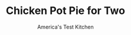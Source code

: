 ---
layout: ../../layouts/MarkdownPostLayout.astro
title: Chicken Pot Pie for Two
author: America's Test Kitchen
pubDate: 2023-03-15
description: "This homey dish is a bit of a project—a drawback when you’re cooking for just two. We wanted a faster, simpler version that still had plenty of flavor."
image_url: https://res.cloudinary.com/hksqkdlah/image/upload/ar_1:1,c_fill,dpr_2.0,f_auto,fl_lossy.progressive.strip_profile,g_faces:auto,q_auto:low,w_344/9752_sfs-classic-chic-pot-pie-005
tags: ["Main Courses","Chicken","For Two","Savory Pies & Tarts","Cookbook Collection"]
calories: 2051
protein: 37
carbohydrates: 85
fats: 
fiber: 6
ingredients: ["1 , Pillsbury Just Unroll! Pie Crust","2 tablespoons, unsalted butter","2 , carrots, peeled and sliced 1/4 inch thick","1 small, onion, chopped fine","1 small, celery rib, sliced 1/4 inch thick",", Salt and pepper","2 , garlic cloves, minced","1 teaspoon, minced fresh thyme","3 tablespoons, all-purpose flour","1 3/4 cups, low-sodium chicken broth","1/3 cup, heavy cream","1/2 teaspoon, soy sauce","1 (8-ounce), boneless, skinless chicken breast, trimmed","1/4 cup, frozen peas","2 teaspoons, minced fresh parsley","1/4 teaspoon, lemon juice"]
serves: 2
time: "1½ hours"
instructions: ["Adjust oven rack to middle position and heat oven to 450 degrees. Line rimmed baking sheet with parchment paper. Unroll dough on baking sheet. Use 12-ounce ovensafe ramekin as guide to cut out 2 rounds of dough about ½ inch larger than mouth of ramekin. Fold under and crimp outer ½ inch of dough, then cut 3 vents in center of each crust. Bake until crusts just begin to brown and no longer look raw, about 7 minutes; set aside.","Meanwhile, melt butter in medium saucepan over medium heat. Add carrots, onion, celery, and ½ teaspoon salt and cook until vegetables are softened and browned, 8 to 10 minutes. Stir in garlic and thyme, and cook until fragrant, about 30 seconds. Stir in flour and cook for 1 minute.","Slowly whisk in broth, cream, and soy sauce, scraping up any browned bits. Nestle chicken into sauce and bring to simmer. Cover, reduce heat to medium-low, and cook until chicken registers 160 degrees, 10 to 15 minutes. Transfer chicken to plate; let cool slightly. Using 2 forks, shred chicken into bite-size pieces.","Meanwhile, return pan with sauce to medium heat and simmer until thickened and sauce measures 2 cups, about 5 minutes. Off heat, return shredded chicken and accumulated juice to pan. Stir in peas, parsley, and lemon juice and season with salt and pepper to taste.","Divide filling between ramekins and place parbaked crusts on top of filling. Place pot pies on baking sheet and bake until crusts are deep golden brown and filling is bubbling, 10 to 15 minutes. Let pot pies cool for 10 minutes before serving."]
nutrition: ["1052 mg Potassium","456 mg Phosphorus","112 mg Calcium","3 mg Iron","71 mg Magnesium","1487 mg Sodium","1 mg Zinc","60 g Fat","16 mg Niacin (B3)","20 g Monounsaturated","5 g Polyunsaturated","13 mg Vitamin C","167 mg Cholesterol","28 g Saturated","6 g Fiber","38 µg Folic acid","58 µg Folate (food)","6 g Sugars","43 µg Vitamin K","451 g Water","85 g Carbs","124 µg Folate equivalent (total)","37 g Protein","1 mg Vitamin E","1 mg Vitamin B6","804 µg Vitamin A","1025 kcal Energy","2051 calories"]
notes: "We use two ovensafe 12-ounce ramekins or bowls to make this dish. If you dont own any, you can use 14-ounce disposable mini loaf pans, cutting the crust to fit."
---